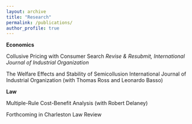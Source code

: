 ```yaml
---
layout: archive
title: "Research"
permalink: /publications/
author_profile: true
---
```



**Economics**


Collusive Pricing with Consumer Search
*Revise & Resubmit, International Journal of Industrial Organization*

The Welfare Effects and Stability of Semicollusion International Journal of Industrial Organization (with Thomas Ross and Leonardo Basso)

**Law**


Multiple-Rule Cost-Benefit Analysis (with Robert Delaney)

Forthcoming in Charleston Law Review
